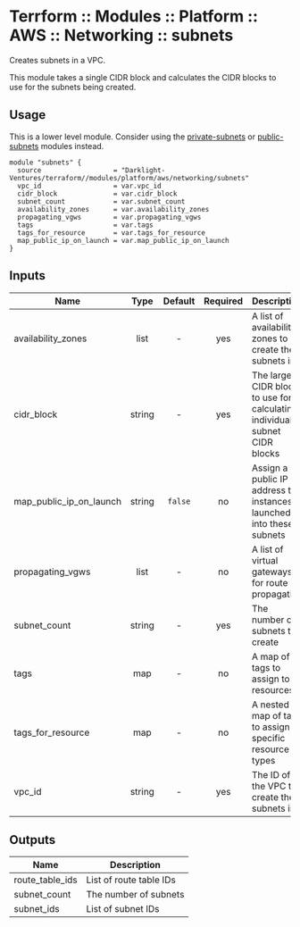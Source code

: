 # Terrform :: Modules :: Platform :: AWS :: Networking :: subnets

Creates subnets in a VPC.

This module takes a single CIDR block and calculates the CIDR blocks to use for the subnets being created.

## Usage

This is a lower level module. Consider using the [private-subnets](../private-subnets) or [public-subnets](../public-subnets) modules instead.

```hcl
module "subnets" {
  source                  = "Darklight-Ventures/terraform//modules/platform/aws/networking/subnets"
  vpc_id                  = var.vpc_id
  cidr_block              = var.cidr_block
  subnet_count            = var.subnet_count
  availability_zones      = var.availability_zones
  propagating_vgws        = var.propagating_vgws
  tags                    = var.tags
  tags_for_resource       = var.tags_for_resource
  map_public_ip_on_launch = var.map_public_ip_on_launch
}
```

## Inputs

| Name                    | Type   | Default             | Required | Description
|-------------------------|:------:|:-------------------:|:--------:|------------
| availability_zones      | list   | -                   | yes      | A list of availability zones to create the subnets in 
| cidr_block              | string | -                   | yes      | The larger CIDR block to use for calculating individual subnet CIDR blocks
| map_public_ip_on_launch | string | `false`             | no       | Assign a public IP address to instances launched into these subnets
| propagating_vgws        | list   | -                   | no       | A list of virtual gateways for route propagation
| subnet_count            | string | -                   | yes      | The number of subnets to create
| tags                    | map    | -                   | no       | A map of tags to assign to resources
| tags_for_resource       | map    | -                   | no       | A nested map of tags to assign to specific resource types
| vpc_id                  | string | -                   | yes      | The ID of the VPC to create the subnets in

## Outputs

| Name                    | Description
|-------------------------|------------
| route_table_ids         | List of route table IDs
| subnet_count            | The number of subnets
| subnet_ids              | List of subnet IDs
